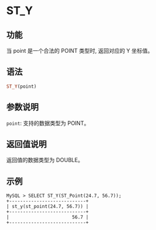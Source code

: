 # ST_Y

## 功能

当 point 是一个合法的 POINT 类型时, 返回对应的 Y 坐标值。

## 语法

```Haskell
ST_Y(point)
```

## 参数说明

`point`: 支持的数据类型为 POINT。

## 返回值说明

返回值的数据类型为 DOUBLE。

## 示例

```Plain Text
MySQL > SELECT ST_Y(ST_Point(24.7, 56.7));
+----------------------------+
| st_y(st_point(24.7, 56.7)) |
+----------------------------+
|                       56.7 |
+----------------------------+
```
